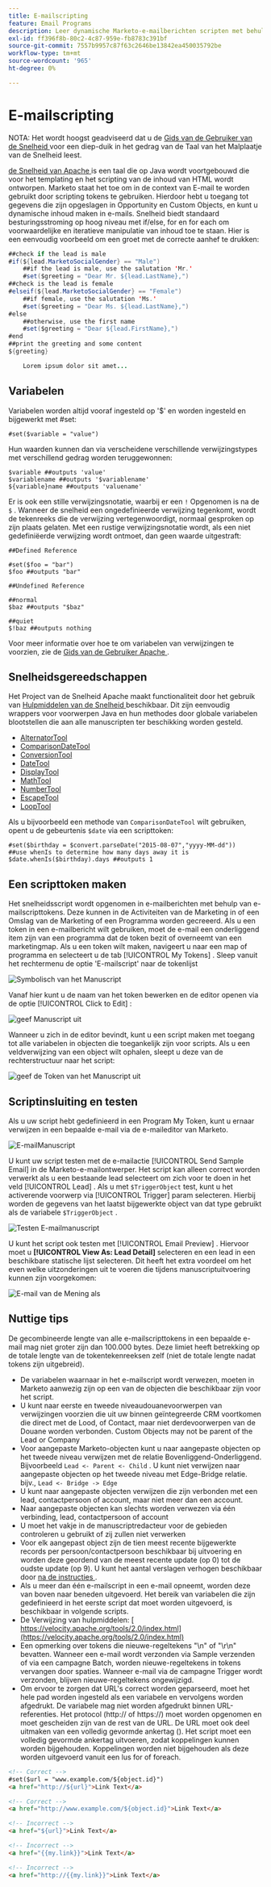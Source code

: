```yaml
---
title: E-mailscripting
feature: Email Programs
description: Leer dynamische Marketo-e-mailberichten scripten met behulp van Apache Velocity-tokens, variabelen, Velocity Tools en Test met Sample en Email Preview.
exl-id: ff396f8b-80c2-4c87-959e-fb8783c391bf
source-git-commit: 7557b9957c87f63c2646be13842ea450035792be
workflow-type: tm+mt
source-wordcount: '965'
ht-degree: 0%

---
```


# E-mailscripting

NOTA: Het wordt hoogst geadviseerd dat u de [ Gids van de Gebruiker van de Snelheid ](https://velocity.apache.org/engine/devel/user-guide.html) voor een diep-duik in het gedrag van de Taal van het Malplaatje van de Snelheid leest.

[ de Snelheid van Apache ](https://velocity.apache.org/) is een taal die op Java wordt voortgebouwd die voor het templating en het scripting van de inhoud van HTML wordt ontworpen. Marketo staat het toe om in de context van E-mail te worden gebruikt door scripting tokens te gebruiken. Hierdoor hebt u toegang tot gegevens die zijn opgeslagen in Opportunity en Custom Objects, en kunt u dynamische inhoud maken in e-mails. Snelheid biedt standaard besturingsstroming op hoog niveau met if/else, for en for each om voorwaardelijke en iteratieve manipulatie van inhoud toe te staan. Hier is een eenvoudig voorbeeld om een groet met de correcte aanhef te drukken:

```java
##check if the lead is male
#if(${lead.MarketoSocialGender} == "Male")
    ##if the lead is male, use the salutation 'Mr.'
    #set($greeting = "Dear Mr. ${lead.LastName},")
##check is the lead is female
#elseif(${lead.MarketoSocialGender} == "Female")
    ##if female, use the salutation 'Ms.'
    #set($greeting = "Dear Ms. ${lead.LastName},")
#else
    ##otherwise, use the first name
    #set($greeting = "Dear ${lead.FirstName},")
#end
##print the greeting and some content
${greeting}

    Lorem ipsum dolor sit amet...
```

## Variabelen

Variabelen worden altijd vooraf ingesteld op &#39;$&#39; en worden ingesteld en bijgewerkt met #set:

```
#set($variable = "value")
```

Hun waarden kunnen dan via verscheidene verschillende verwijzingstypes met verschillend gedrag worden teruggewonnen:

```
$variable ##outputs 'value'
$variablename ##outputs '$variablename'
${variable}name ##outputs 'valuename'
```

Er is ook een stille verwijzingsnotatie, waarbij er een `!` Opgenomen is na de `$` . Wanneer de snelheid een ongedefinieerde verwijzing tegenkomt, wordt de tekenreeks die de verwijzing vertegenwoordigt, normaal gesproken op zijn plaats gelaten. Met een rustige verwijzingsnotatie wordt, als een niet gedefiniëerde verwijzing wordt ontmoet, dan geen waarde uitgestraft:

```
##Defined Reference

#set($foo = "bar")
$foo ##outputs "bar"

##Undefined Reference

##normal
$baz ##outputs "$baz"

##quiet
$!baz ##outputs nothing
```

Voor meer informatie over hoe te om variabelen van verwijzingen te voorzien, zie de [ Gids van de Gebruiker Apache ](https://velocity.apache.org/engine/devel/user-guide.html#formal-reference-notation).

## Snelheidsgereedschappen

Het Project van de Snelheid Apache maakt functionaliteit door het gebruik van [ Hulpmiddelen van de Snelheid ](https://velocity.apache.org/tools/devel/apidocs/overview-summary.html) beschikbaar. Dit zijn eenvoudig wrappers voor voorwerpen Java en hun methodes door globale variabelen blootstellen die aan alle manuscripten ter beschikking worden gesteld.

- [ AlternatorTool ](https://velocity.apache.org/tools/devel/apidocs/org/apache/velocity/tools/generic/AlternatorTool.html)
- [ ComparisonDateTool ](https://velocity.apache.org/tools/devel/apidocs/org/apache/velocity/tools/generic/ComparisonDateTool.html)
- [ ConversionTool ](https://velocity.apache.org/tools/devel/apidocs/org/apache/velocity/tools/generic/ConversionTool.html)
- [ DateTool ](https://velocity.apache.org/tools/devel/apidocs/org/apache/velocity/tools/generic/DateTool.html)
- [ DisplayTool ](https://velocity.apache.org/tools/devel/apidocs/org/apache/velocity/tools/generic/DisplayTool.html)
- [ MathTool ](https://velocity.apache.org/tools/devel/apidocs/org/apache/velocity/tools/generic/MathTool.html)
- [ NumberTool ](https://velocity.apache.org/tools/devel/apidocs/org/apache/velocity/tools/generic/NumberTool.html)
- [ EscapeTool ](https://velocity.apache.org/tools/devel/apidocs/org/apache/velocity/tools/generic/EscapeTool.html)
- [ LoopTool ](https://velocity.apache.org/tools/devel/apidocs/org/apache/velocity/tools/generic/LoopTool.html)

Als u bijvoorbeeld een methode van `ComparisonDateTool` wilt gebruiken, opent u de gebeurtenis `$date` via een scripttoken:

```
#set($birthday = $convert.parseDate("2015-08-07","yyyy-MM-dd"))
##use whenIs to determine how many days away it is
$date.whenIs($birthday).days ##outputs 1
```

## Een scripttoken maken

Het snelheidsscript wordt opgenomen in e-mailberichten met behulp van e-mailscripttokens. Deze kunnen in de Activiteiten van de Marketing in of een Omslag van de Marketing of een Programma worden gecreeerd. Als u een token in een e-mailbericht wilt gebruiken, moet de e-mail een onderliggend item zijn van een programma dat de token bezit of overneemt van een marketingmap. Als u een token wilt maken, navigeert u naar een map of programma en selecteert u de tab [!UICONTROL My Tokens] . Sleep vanuit het rechtermenu de optie &#39;E-mailscript&#39; naar de tokenlijst

![ Symbolisch van het Manuscript ](assets/script-token.png)

Vanaf hier kunt u de naam van het token bewerken en de editor openen via de optie [!UICONTROL Click to Edit] :

![ geef Manuscript ](assets/script-edit.png) uit

Wanneer u zich in de editor bevindt, kunt u een script maken met toegang tot alle variabelen in objecten die toegankelijk zijn voor scripts. Als u een veldverwijzing van een object wilt ophalen, sleept u deze van de rechterstructuur naar het script:

![ geef de Token van het Manuscript uit ](assets/edit-script-token.png)

## Scriptinsluiting en testen

Als u uw script hebt gedefinieerd in een Program My Token, kunt u ernaar verwijzen in een bepaalde e-mail via de e-maileditor van Marketo.

![ E-mailManuscript ](assets/email-script-marketo-email.png)

U kunt uw script testen met de e-mailactie [!UICONTROL Send Sample Email] in de Marketo-e-mailontwerper. Het script kan alleen correct worden verwerkt als u een bestaande lead selecteert om zich voor te doen in het veld [!UICONTROL Lead] . Als u met `$TriggerObject` test, kunt u het activerende voorwerp via [!UICONTROL Trigger] param selecteren. Hierbij worden de gegevens van het laatst bijgewerkte object van dat type gebruikt als de variabele `$TriggerObject` .

![ Testen E-mailmanuscript ](assets/velocity-test.png)

U kunt het script ook testen met [!UICONTROL Email Preview] . Hiervoor moet u **[!UICONTROL View As: Lead Detail]** selecteren en een lead in een beschikbare statische lijst selecteren. Dit heeft het extra voordeel om het even welke uitzonderingen uit te voeren die tijdens manuscriptuitvoering kunnen zijn voorgekomen:

![ E-mail van de Mening als ](assets/view-as.png)

## Nuttige tips

De gecombineerde lengte van alle e-mailscripttokens in een bepaalde e-mail mag niet groter zijn dan 100.000 bytes. Deze limiet heeft betrekking op de totale lengte van de tokentekenreeksen zelf (niet de totale lengte nadat tokens zijn uitgebreid).

- De variabelen waarnaar in het e-mailscript wordt verwezen, moeten in Marketo aanwezig zijn op een van de objecten die beschikbaar zijn voor het script.
- U kunt naar eerste en tweede niveaudouanevoorwerpen van verwijzingen voorzien die uit uw binnen geïntegreerde CRM voortkomen die direct met de Lood, of Contact, maar niet derdevoorwerpen van de Douane worden verbonden. Custom Objects may not be parent of the Lead or Company
- Voor aangepaste Marketo-objecten kunt u naar aangepaste objecten op het tweede niveau verwijzen met de relatie Bovenliggend-Onderliggend. Bijvoorbeeld `Lead <- Parent <- Child` . U kunt niet verwijzen naar aangepaste objecten op het tweede niveau met Edge-Bridge relatie. bijv., `Lead <- Bridge -> Edge`
- U kunt naar aangepaste objecten verwijzen die zijn verbonden met een lead, contactpersoon of account, maar niet meer dan een account.
- Naar aangepaste objecten kan slechts worden verwezen via één verbinding, lead, contactpersoon of account
- U moet het vakje in de manuscriptredacteur voor de gebieden controleren u gebruikt of zij zullen niet verwerken
- Voor elk aangepast object zijn de tien meest recente bijgewerkte records per persoon/contactpersoon beschikbaar bij uitvoering en worden deze geordend van de meest recente update (op 0) tot de oudste update (op 9). U kunt het aantal verslagen verhogen beschikbaar door [ na de instructies ](https://experienceleague.adobe.com/nl/docs/marketo/using/product-docs/administration/email-setup/change-custom-object-retrieval-limits-in-velocity-scripting).
- Als u meer dan één e-mailscript in een e-mail opneemt, worden deze van boven naar beneden uitgevoerd. Het bereik van variabelen die zijn gedefinieerd in het eerste script dat moet worden uitgevoerd, is beschikbaar in volgende scripts.
- De Verwijzing van hulpmiddelen: [ https://velocity.apache.org/tools/2.0/index.html](https://velocity.apache.org/tools/2.0/index.html)
- Een opmerking over tokens die nieuwe-regeltekens &quot;\\n&quot; of &quot;\\r\\n&quot; bevatten. Wanneer een e-mail wordt verzonden via Sample verzenden of via een campagne Batch, worden nieuwe-regeltekens in tokens vervangen door spaties. Wanneer e-mail via de campagne Trigger wordt verzonden, blijven nieuwe-regeltekens ongewijzigd.
- Om ervoor te zorgen dat URL&#39;s correct worden geparseerd, moet het hele pad worden ingesteld als een variabele en vervolgens worden afgedrukt. De variabele mag niet worden afgedrukt binnen URL-referenties. Het protocol (http:// of https://) moet worden opgenomen en moet gescheiden zijn van de rest van de URL. De URL moet ook deel uitmaken van een volledig gevormde ankertag (<a>). Het script moet een volledig gevormde ankertag uitvoeren, zodat koppelingen kunnen worden bijgehouden. Koppelingen worden niet bijgehouden als deze worden uitgevoerd vanuit een lus for of foreach.

```html
<!-- Correct -->
#set($url = "www.example.com/${object.id}")
<a href="http://${url}">Link Text</a>

<!-- Correct -->
<a href="http://www.example.com/${object.id}">Link Text</a>

<!-- Incorrect -->
<a href="${url}">Link Text</a>

<!-- Incorrect -->
<a href="{{my.link}}">Link Text</a>

<!-- Incorrect -->
<a href="http://{{my.link}}">Link Text</a>
```

